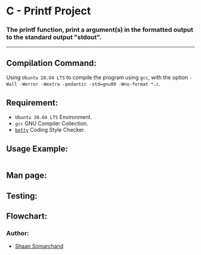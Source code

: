 # C - Printf Project
### The printf function, print a argument(s) in the formatted output to the standard output "stdout".

---
## Compilation Command:
Using `Ubuntu 20.04 LTS` to compile the program using `gcc`, with the option `-Wall -Werror -Wextra -pedantic -std=gnu89 -Wno-format *.c`.

## Requirement:
- `Ubuntu 20.04 LTS` Environment.
- `gcc` GNU Compiler Collection.
- [`betty`](https://github.com/hs-hq/Betty/tree/main) Coding Style Checker.

## Usage Example:
``` c

```

## Man page:


## Testing:


## Flowchart:


### Author:
- [Shaan Somarchand](https://github.com/theTropicalBoi)

